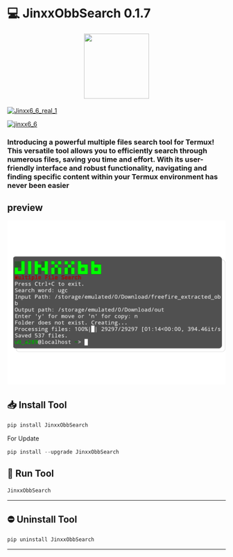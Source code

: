 # 💻 JinxxObbSearch 0.1.7

<p align="center">
    <!--     You can add your logo in the _src_ below -->
    <img width="150" height="150" src="https://raw.githubusercontent.com/jinix6/JinxxObbSearch1/main/New%20Project%2026%20%5B3746A45%5D.png?token=GHSAT0AAAAAACKQKA3M2EOHCGI3GJEYU2ACZLKF4FQ" />
</p>






<p align="left">
<!--     Add your own socials inside "href" -->
<a href="https://t.me/Jinxx6_6_real_1" target="blank"><img align="center" src="https://img.shields.io/badge/Telegram-2CA5E0?style=for-the-badge&logo=telegram&logoColor=white" alt="Jinxx6_6_real_1" /></a>
</p>



<p align="left">
<a href="https://www.instagram.com/jinxx6_6/?igshid=MzNlNGNkZWQ4Mg%3D%3D" target="blank"><img src="https://img.shields.io/badge/Instagram-E4405F?style=for-the-badge&logo=instagram&logoColor=white" alt="jinxx6_6"  /></a>
</p>






### Introducing a powerful **multiple files search tool** for Termux! This versatile tool allows you to efficiently search through numerous files, saving you time and effort. With its user-friendly interface and robust functionality, navigating and finding specific content within your Termux environment has never been easier



## preview
![screenshot](/screenshot.png)

## 📥 Install Tool
```python
pip install JinxxObbSearch
```
For Update
```python
pip install --upgrade JinxxObbSearch
```
## 🚀 Run Tool
```python
JinxxObbSearch
```
---
## ⛔ Uninstall Tool
```python
pip uninstall JinxxObbSearch
```
---
